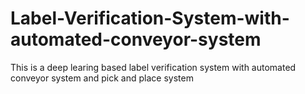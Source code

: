 # Label-Verification-System-with-automated-conveyor-system
This is a deep learing based label verification system with automated conveyor system and pick and place system
